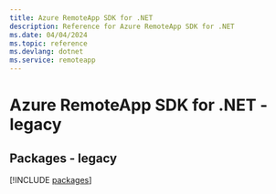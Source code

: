 ```yaml
---
title: Azure RemoteApp SDK for .NET
description: Reference for Azure RemoteApp SDK for .NET
ms.date: 04/04/2024
ms.topic: reference
ms.devlang: dotnet
ms.service: remoteapp
---
```

# Azure RemoteApp SDK for .NET - legacy
## Packages - legacy
[!INCLUDE [packages](remoteapp-index.md)]